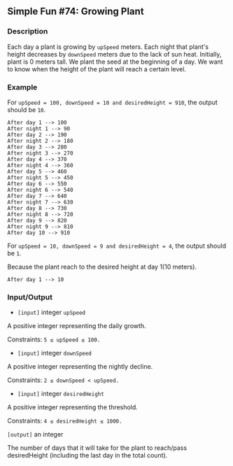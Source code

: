 ## Simple Fun #74: Growing Plant

### Description

Each day a plant is growing by `upSpeed` meters. Each night that plant's height decreases by `downSpeed` meters due to the lack of sun heat. Initially, plant is 0 meters tall. We plant the seed at the beginning of a day. We want to know when the height of the plant will reach a certain level.

### Example
For `upSpeed = 100, downSpeed = 10 and desiredHeight = 910`, the output should be `10`.
```
After day 1 --> 100
After night 1 --> 90
After day 2 --> 190
After night 2 --> 180
After day 3 --> 280
After night 3 --> 270
After day 4 --> 370
After night 4 --> 360
After day 5 --> 460
After night 5 --> 450
After day 6 --> 550
After night 6 --> 540
After day 7 --> 640
After night 7 --> 630
After day 8 --> 730
After night 8 --> 720
After day 9 --> 820
After night 9 --> 810
After day 10 --> 910
```
For `upSpeed = 10, downSpeed = 9 and desiredHeight = 4`, the output should be `1`.

Because the plant reach to the desired height at day 1(10 meters).
```
After day 1 --> 10
```
### Input/Output
* `[input]` integer `upSpeed`

A positive integer representing the daily growth.

Constraints: `5 ≤ upSpeed ≤ 100.`

* `[input]` integer `downSpeed`

A positive integer representing the nightly decline.

Constraints: `2 ≤ downSpeed < upSpeed.`

* `[input]` integer `desiredHeight`

A positive integer representing the threshold.

Constraints: `4 ≤ desiredHeight ≤ 1000.`

`[output]` an integer

The number of days that it will take for the plant to reach/pass desiredHeight (including the last day in the total count).